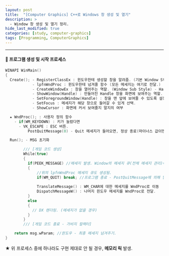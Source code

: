 ```yaml
---
layout: post
title:  "[Computer Graphics] C++로 Windows 창 생성 및 열기"
description: >
  - Window 창 생성 및 열기 정리.
hide_last_modified: true
categories: [study, computer-graphics]
tags: [Programming, ComputerGraphics]
---
```


<p align="center">
  <!-- <img src="../../../assets/img/blog/computer_graphics/" style="width: 832px; height: auto;" > -->
</p>

<!-- <span style="color:darkgray; font-size:14px;"> 이미지 출처 : </span> -->

-----

#### 📼 프로그램 생성 및 시작 프로세스

```cpp
WINAPI WinMain()
{
  Create(); - RegisterClassEx : 윈도우한테 생성할 창을 알려줌. (기본 Window Style) 
            - lpfnWndProc : 윈도우한테 넘겨줄 함수 (모든 메세지는 여기로 전달.)
            - CreateWindowEx : 창을 열어주는 역할. (Window Sub Style) - Handle 생성
            - ShowWindow(Handle) : 만들어진 Handle 창을 화면에 보여주는 역할.
            - SetForegroundWindow(Handle) : 창을 맨 앞에 보여줄 수 있도록 설정.
            - SetFocus : 메세지가 해당 창으로 들어갈 수 있게 선택.
            - ShowCursor : 화면에 커서 보여줄지 말지의 여부

  ★ WndProc(); : 사용자 정의 함수
    - if(WM_KEYDOWN) : 키가 눌렸다면
      - VK_ESCAPE : ESC 버튼.
          PostQuitMessage(0) - Quit 메세지가 들어오면, 정상 종료(마이너스 값이면 비정상 종료) - WM_QUIT 발생.

  Run(); - MSG 초기화

        /// [게임 코드 생성]
        While(true)
        {
          if(PEEK_MESSAGE) //메세지 발생. Window의 메세지 큐(전체 메세지 관리)에서 꺼내옴. 
          {             
              //위의 lpfnWndProc 메세지 큐도 생성됨. 
              if(WM_QUIT) break; //프로그램 종료 - PostQuitMessage에 의해 발생
              
              TranslateMessage() : WM_CHAR에 대한 메세지를 WndProc로 이동 
              DispatchMessageW() : 나머지 윈도우 메세지를 WndProc로 전달.
          }
          else 
          {
            // DX 렌더링. (메세지가 없을 경우)
          }
        }
        /// [게임 코드 종료 - 가비지 컬렉터]

    return msg.wParam; //윈도우 - 최종 메세지 넘겨주기.
}
```

★ 위 프로세스 중에 하나라도 구현 제대로 안 될 경우, **메모리 릭** 발생.